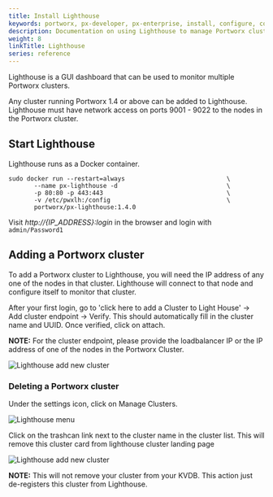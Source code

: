 ```yaml
---
title: Install Lighthouse
keywords: portworx, px-developer, px-enterprise, install, configure, container, storage, lighthouse
description: Documentation on using Lighthouse to manage Portworx clusters
weight: 8
linkTitle: Lighthouse
series: reference
---
```


Lighthouse is a GUI dashboard that can be used to monitor multiple Portworx clusters.

Any cluster running Portworx 1.4 or above can be added to Lighthouse.  Lighthouse must have network access on ports 9001 - 9022 to the nodes in the Portworx cluster.

## Start Lighthouse

Lighthouse runs as a Docker container.

```text
sudo docker run --restart=always                            \
       --name px-lighthouse -d                              \
       -p 80:80 -p 443:443                                  \
       -v /etc/pwxlh:/config                                \
       portworx/px-lighthouse:1.4.0
```

Visit *http://{IP_ADDRESS}:login* in the browser and login with `admin/Password1`

## Adding a Portworx cluster

To add a Portworx cluster to Lighthouse, you will need the IP address of any one of the nodes in that cluster.  Lighthouse will connect to that node and configure itself to monitor that cluster.

After your first login, go to 'click here to add a Cluster to Light House' -> Add cluster endpoint -> Verify. This should automatically fill in the cluster name and UUID.  Once verified, click on attach.

**NOTE:** For the cluster endpoint, please provide the loadbalancer IP or the IP address of one of the nodes in the Portworx Cluster.

![Lighthouse add new cluster](/img/lh-new-add-cluster.png)

### Deleting a Portworx cluster
Under the settings icon, click on Manage Clusters.

![Lighthouse menu](/img/lh-new-menu.png)

Click on the trashcan link next to the cluster name in the cluster list.  This will remove this cluster card from lighthouse cluster landing page

![Lighthouse add new cluster](/img/lh-new-delete-cluster.png)

**NOTE:** This will not remove your cluster from your KVDB.  This action just de-registers this cluster from Lighthouse.
